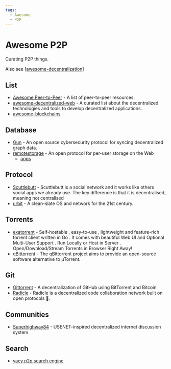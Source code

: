 ```yaml
---
tags:
  - Awesome
  - P2P
---
```


# Awesome P2P

Curating P2P things.

Also see [[awesome-decentralization]]

## List

- [Awesome Peer-to-Peer](https://github.com/kgryte/awesome-peer-to-peer) - A list of peer-to-peer resources.
- [awesome-decentralized-web](https://github.com/gdamdam/awesome-decentralized-web) - A curated list about the decentralized technologies and tools to develop decentralized applications.
- [awesome-blockchains](https://github.com/openblockchains/awesome-blockchains)

## Database

- [Gun](https://github.com/amark/gun) - An open source cybersecurity protocol for syncing decentralized graph data.
- [remotestorage](https://github.com/remotestorage/remotestorage.js) - An open protocol for per-user storage on the Web
  - [apps](https://remotestorage.io/apps/)

## Protocol

- [Scuttlebutt](https://scuttlebutt.nz/get-started/) - Scuttlebutt is a social network and it works like others social apps we already use. The key difference is that it is decentralised, meaning not centralised
- [urbit](https://urbit.org/) - A clean-slate OS and network for the 21st century.

## Torrents

- [exatorrent](https://github.com/varbhat/exatorrent) - Self-hostable , easy-to-use , lightweight and feature-rich torrent client written in Go . It comes with beautiful Web UI and Optional Multi-User Support . Run Locally or Host in Server . Open/Download/Stream Torrents in Browser Right Away!
- [qBittorrent](https://www.qbittorrent.org/) - The qBittorrent project aims to provide an open-source software alternative to µTorrent.

## Git

- [Gittorrent](https://github.com/cjb/gittorrent) - A decentralization of GitHub using BitTorrent and Bitcoin
- [Radicle](https://docs.radicle.xyz/docs/what-is-radicle.html) - Radicle is a decentralized code collaboration network built on open protocols 🌱.

## Communities

- [Superhighway84](https://github.com/mrusme/superhighway84) - USENET-inspired decentralized internet discussion system

## Search

- [yacy p2p search engine](https://yacy.net/)

[//begin]: # "Autogenerated link references for markdown compatibility"
[awesome-decentralization]: awesome-decentralization.md "Awesome Decentralization"
[//end]: # "Autogenerated link references"